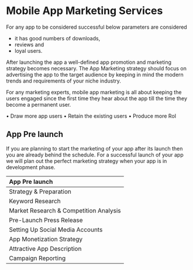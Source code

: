# Mobile App Marketing Services

For any app to be considered successful below parameters are considered 
- it has good numbers of downloads, 
- reviews and 
- loyal users. 

After launching the app a well-defined app promotion and marketing strategy becomes necessary. 
The App Marketing strategy should focus on advertising the app to the target audience by keeping in mind the modern trends and requirements of your niche industry.

For any marketing experts, mobile app marketing is all about keeping the users engaged since the first time they hear about the app till the time they become a permanent user.

• Draw more app users
• Retain the existing users
• Produce more RoI

## App Pre launch

If you are planning to start the marketing of your app after its launch then you are already behind the schedule. For a successful launch of your app we will plan out the perfect marketing strategy when your app is in development phase.

|App Pre launch | 
| :---|
|Strategy & Preparation|
|Keyword Research|
|Market Research & Competition Analysis|
|Pre-Launch Press Release|
|Setting Up Social Media Accounts|
|App Monetization Strategy|
|Attractive App Description|
|Campaign Reporting|

